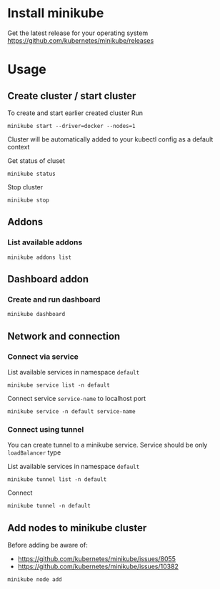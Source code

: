 # Install minikube

Get the latest release for your operating system
https://github.com/kubernetes/minikube/releases

# Usage

## Create cluster / start cluster

To create and start earlier created cluster
Run
```shell
minikube start --driver=docker --nodes=1
```

Cluster will be automatically added to your kubectl config as a default context

Get status of cluset
```shell
minikube status
```

Stop cluster
```shell
minikube stop
```

## Addons

### List available addons

```shell
minikube addons list
```

## Dashboard addon

### Create and run dashboard 
```shell
minikube dashboard
```

## Network and connection

### Connect via service

List available services in namespace `default`
```shell
minikube service list -n default
```

Connect service `service-name` to localhost port
```shell
minikube service -n default service-name
```

### Connect using tunnel

You can create tunnel to a minikube service.
Service should be only `loadBalancer` type

List available services in namespace `default`
```shell
minikube tunnel list -n default
```

Connect
```shell
minikube tunnel -n default
```

## Add nodes to minikube cluster

Before adding be aware of:
* https://github.com/kubernetes/minikube/issues/8055
* https://github.com/kubernetes/minikube/issues/10382

```shell
minikube node add
```
